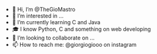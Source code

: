 - 👋 Hi, I’m @TheGioMastro
- 👀 I’m interested in ...
- 🌱 I’m currently learning C and Java
- 🎓 I know Python, C and something on web developing
- 💞️ I’m looking to collaborate on ...
- 📫 How to reach me: @giorgiogiooo on instagram

<!---
TheGioMastro/TheGioMastro is a ✨ special ✨ repository because its `README.md` (this file) appears on your GitHub profile.
You can click the Preview link to take a look at your changes.
--->
